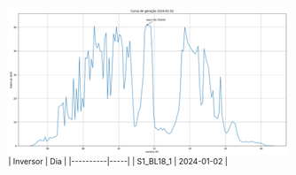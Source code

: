 ![My Image](02_01_2024-S1_BL18_1.png)
| Inversor | Dia |
|----------|-----|
| S1_BL18_1       | 2024-01-02  |